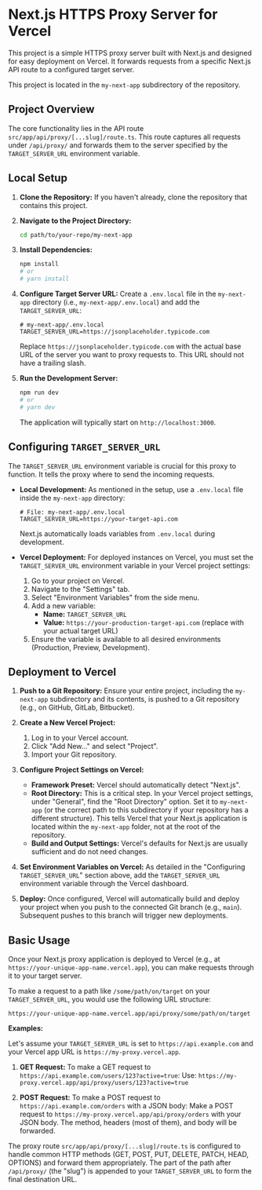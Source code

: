 # Next.js HTTPS Proxy Server for Vercel

This project is a simple HTTPS proxy server built with Next.js and designed for easy deployment on Vercel. It forwards requests from a specific Next.js API route to a configured target server.

This project is located in the `my-next-app` subdirectory of the repository.

## Project Overview

The core functionality lies in the API route `src/app/api/proxy/[...slug]/route.ts`. This route captures all requests under `/api/proxy/` and forwards them to the server specified by the `TARGET_SERVER_URL` environment variable.

## Local Setup

1.  **Clone the Repository:**
    If you haven't already, clone the repository that contains this project.

2.  **Navigate to the Project Directory:**
    ```bash
    cd path/to/your-repo/my-next-app
    ```

3.  **Install Dependencies:**
    ```bash
    npm install
    # or
    # yarn install
    ```

4.  **Configure Target Server URL:**
    Create a `.env.local` file in the `my-next-app` directory (i.e., `my-next-app/.env.local`) and add the `TARGET_SERVER_URL`:
    ```env
    # my-next-app/.env.local
    TARGET_SERVER_URL=https://jsonplaceholder.typicode.com
    ```
    Replace `https://jsonplaceholder.typicode.com` with the actual base URL of the server you want to proxy requests to. This URL should not have a trailing slash.

5.  **Run the Development Server:**
    ```bash
    npm run dev
    # or
    # yarn dev
    ```
    The application will typically start on `http://localhost:3000`.

## Configuring `TARGET_SERVER_URL`

The `TARGET_SERVER_URL` environment variable is crucial for this proxy to function. It tells the proxy where to send the incoming requests.

-   **Local Development:**
    As mentioned in the setup, use a `.env.local` file inside the `my-next-app` directory:
    ```env
    # File: my-next-app/.env.local
    TARGET_SERVER_URL=https://your-target-api.com
    ```
    Next.js automatically loads variables from `.env.local` during development.

-   **Vercel Deployment:**
    For deployed instances on Vercel, you must set the `TARGET_SERVER_URL` environment variable in your Vercel project settings:
    1.  Go to your project on Vercel.
    2.  Navigate to the "Settings" tab.
    3.  Select "Environment Variables" from the side menu.
    4.  Add a new variable:
        *   **Name:** `TARGET_SERVER_URL`
        *   **Value:** `https://your-production-target-api.com` (replace with your actual target URL)
    5.  Ensure the variable is available to all desired environments (Production, Preview, Development).

## Deployment to Vercel

1.  **Push to a Git Repository:**
    Ensure your entire project, including the `my-next-app` subdirectory and its contents, is pushed to a Git repository (e.g., on GitHub, GitLab, Bitbucket).

2.  **Create a New Vercel Project:**
    1.  Log in to your Vercel account.
    2.  Click "Add New..." and select "Project".
    3.  Import your Git repository.

3.  **Configure Project Settings on Vercel:**
    *   **Framework Preset:** Vercel should automatically detect "Next.js".
    *   **Root Directory:** This is a critical step. In your Vercel project settings, under "General", find the "Root Directory" option. Set it to `my-next-app` (or the correct path to this subdirectory if your repository has a different structure). This tells Vercel that your Next.js application is located within the `my-next-app` folder, not at the root of the repository.
    *   **Build and Output Settings:** Vercel's defaults for Next.js are usually sufficient and do not need changes.

4.  **Set Environment Variables on Vercel:**
    As detailed in the "Configuring `TARGET_SERVER_URL`" section above, add the `TARGET_SERVER_URL` environment variable through the Vercel dashboard.

5.  **Deploy:**
    Once configured, Vercel will automatically build and deploy your project when you push to the connected Git branch (e.g., `main`). Subsequent pushes to this branch will trigger new deployments.

## Basic Usage

Once your Next.js proxy application is deployed to Vercel (e.g., at `https://your-unique-app-name.vercel.app`), you can make requests through it to your target server.

To make a request to a path like `/some/path/on/target` on your `TARGET_SERVER_URL`, you would use the following URL structure:

`https://your-unique-app-name.vercel.app/api/proxy/some/path/on/target`

**Examples:**

Let's assume your `TARGET_SERVER_URL` is set to `https://api.example.com` and your Vercel app URL is `https://my-proxy.vercel.app`.

1.  **GET Request:**
    To make a GET request to `https://api.example.com/users/123?active=true`:
    Use: `https://my-proxy.vercel.app/api/proxy/users/123?active=true`

2.  **POST Request:**
    To make a POST request to `https://api.example.com/orders` with a JSON body:
    Make a POST request to `https://my-proxy.vercel.app/api/proxy/orders` with your JSON body. The method, headers (most of them), and body will be forwarded.

The proxy route `src/app/api/proxy/[...slug]/route.ts` is configured to handle common HTTP methods (GET, POST, PUT, DELETE, PATCH, HEAD, OPTIONS) and forward them appropriately. The part of the path after `/api/proxy/` (the "slug") is appended to your `TARGET_SERVER_URL` to form the final destination URL.
```
